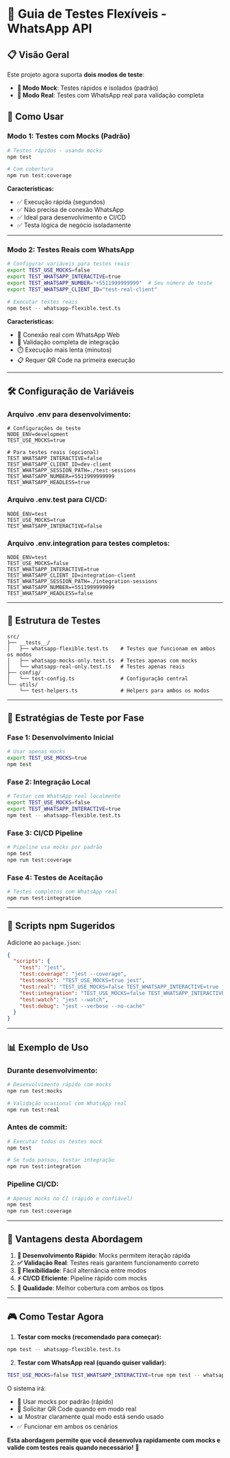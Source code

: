 # 🔄 Guia de Testes Flexíveis - WhatsApp API

## 📋 Visão Geral

Este projeto agora suporta **dois modos de teste**:

- **🔧 Modo Mock**: Testes rápidos e isolados (padrão)
- **📱 Modo Real**: Testes com WhatsApp real para validação completa

## 🚀 Como Usar

### **Modo 1: Testes com Mocks (Padrão)**

```bash
# Testes rápidos - usando mocks
npm test

# Com cobertura
npm run test:coverage
```

**Características:**

- ✅ Execução rápida (segundos)
- ✅ Não precisa de conexão WhatsApp
- ✅ Ideal para desenvolvimento e CI/CD
- ✅ Testa lógica de negócio isoladamente

---

### **Modo 2: Testes Reais com WhatsApp**

```bash
# Configurar variáveis para testes reais
export TEST_USE_MOCKS=false
export TEST_WHATSAPP_INTERACTIVE=true
export TEST_WHATSAPP_NUMBER="+5511999999999"  # Seu número de teste
export TEST_WHATSAPP_CLIENT_ID="test-real-client"

# Executar testes reais
npm test -- whatsapp-flexible.test.ts
```

**Características:**

- 📱 Conexão real com WhatsApp Web
- 🔗 Validação completa de integração
- ⏱️ Execução mais lenta (minutos)
- 📋 Requer QR Code na primeira execução

---

## 🛠️ Configuração de Variáveis

### **Arquivo .env para desenvolvimento:**

```env
# Configurações de teste
NODE_ENV=development
TEST_USE_MOCKS=true

# Para testes reais (opcional)
TEST_WHATSAPP_INTERACTIVE=false
TEST_WHATSAPP_CLIENT_ID=dev-client
TEST_WHATSAPP_SESSION_PATH=./test-sessions
TEST_WHATSAPP_NUMBER=+5511999999999
TEST_WHATSAPP_HEADLESS=true
```

### **Arquivo .env.test para CI/CD:**

```env
NODE_ENV=test
TEST_USE_MOCKS=true
TEST_WHATSAPP_INTERACTIVE=false
```

### **Arquivo .env.integration para testes completos:**

```env
NODE_ENV=test
TEST_USE_MOCKS=false
TEST_WHATSAPP_INTERACTIVE=true
TEST_WHATSAPP_CLIENT_ID=integration-client
TEST_WHATSAPP_SESSION_PATH=./integration-sessions
TEST_WHATSAPP_NUMBER=+5511999999999
TEST_WHATSAPP_HEADLESS=false
```

---

## 📁 Estrutura de Testes

```
src/
├── __tests__/
│   ├── whatsapp-flexible.test.ts    # Testes que funcionam em ambos os modos
│   ├── whatsapp-mocks-only.test.ts  # Testes apenas com mocks
│   └── whatsapp-real-only.test.ts   # Testes apenas reais
├── config/
│   └── test-config.ts               # Configuração central
└── utils/
    └── test-helpers.ts              # Helpers para ambos os modos
```

---

## 🎯 Estratégias de Teste por Fase

### **Fase 1: Desenvolvimento Inicial**

```bash
# Usar apenas mocks
export TEST_USE_MOCKS=true
npm test
```

### **Fase 2: Integração Local**

```bash
# Testar com WhatsApp real localmente
export TEST_USE_MOCKS=false
export TEST_WHATSAPP_INTERACTIVE=true
npm test -- whatsapp-flexible.test.ts
```

### **Fase 3: CI/CD Pipeline**

```bash
# Pipeline usa mocks por padrão
npm test
npm run test:coverage
```

### **Fase 4: Testes de Aceitação**

```bash
# Testes completos com WhatsApp real
npm run test:integration
```

---

## 🔧 Scripts npm Sugeridos

Adicione ao `package.json`:

```json
{
  "scripts": {
    "test": "jest",
    "test:coverage": "jest --coverage",
    "test:mocks": "TEST_USE_MOCKS=true jest",
    "test:real": "TEST_USE_MOCKS=false TEST_WHATSAPP_INTERACTIVE=true jest --testNamePattern='whatsapp-flexible'",
    "test:integration": "TEST_USE_MOCKS=false TEST_WHATSAPP_INTERACTIVE=true jest",
    "test:watch": "jest --watch",
    "test:debug": "jest --verbose --no-cache"
  }
}
```

---

## 📊 Exemplo de Uso

### **Durante desenvolvimento:**

```bash
# Desenvolvimento rápido com mocks
npm run test:mocks

# Validação ocasional com WhatsApp real
npm run test:real
```

### **Antes de commit:**

```bash
# Executar todos os testes mock
npm test

# Se tudo passou, testar integração
npm run test:integration
```

### **Pipeline CI/CD:**

```bash
# Apenas mocks no CI (rápido e confiável)
npm test
npm run test:coverage
```

---

## 🎯 Vantagens desta Abordagem

1. **🚀 Desenvolvimento Rápido**: Mocks permitem iteração rápida
2. **✅ Validação Real**: Testes reais garantem funcionamento correto
3. **🔄 Flexibilidade**: Fácil alternância entre modos
4. **⚡ CI/CD Eficiente**: Pipeline rápido com mocks
5. **🧪 Qualidade**: Melhor cobertura com ambos os tipos

---

## 🎮 Como Testar Agora

1. **Testar com mocks (recomendado para começar):**

```bash
npm test -- whatsapp-flexible.test.ts
```

2. **Testar com WhatsApp real (quando quiser validar):**

```bash
TEST_USE_MOCKS=false TEST_WHATSAPP_INTERACTIVE=true npm test -- whatsapp-flexible.test.ts
```

O sistema irá:

- 🔧 Usar mocks por padrão (rápido)
- 📱 Solicitar QR Code quando em modo real
- 📊 Mostrar claramente qual modo está sendo usado
- ✅ Funcionar em ambos os cenários

**Esta abordagem permite que você desenvolva rapidamente com mocks e valide com testes reais quando necessário!** 🎉
